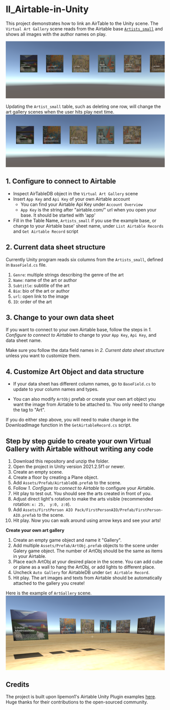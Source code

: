 # ll_Airtable-in-Unity

This project demonstrates how to link an AirTable to the Unity scene. 
The `Virtual Art Gallery` scene reads from the Airtable base [`Artists_small`](https://airtable.com/appV5LgA8wXE1FnXZ/tbl6BD4rsBZ4ma5nw/viwbGD5PDBeyGNfSO?blocks=hide) and shows all images with the author names 
on play.

![alt text](/Screenshot/Capture.PNG)

Updating the `Artist_small` table, such as deleting one row, will change the art gallery scenes when the user hits play next time.
![alt text](/Screenshot/CaptureAfter.PNG)

## 1. Configure to connect to Airtable
* Inspect AirTableDB object in the `Virtual Art Gallery` scene
* Insert `App Key` and `Api Key` of your own Airtable account
    * You can find your Airtable Api Key under `Account Overview`
    * `App Key` is the string after "airtable.com/" url when you open your base. It should be started with 'app'
* Fill in the Table Name, `Artists_small` if you use the example base, or change to your Airtable base' sheet name, under `List Airtable Records` and `Get Airtable Record` script

## 2. Current data sheet structure
Currently Unity program reads  six columns from the `Artists_small`, defined in `BaseField.cs` file.
1. `Genre`: multiple strings describing the genre of the art
2. `Name`: name of the art or author
3. `Subtitle`: subtitle of the art
4. `Bio`: bio of the art or author
5. `url`: open link to the image
6. `ID`: order of the art


## 3. Change to your own data sheet
If you want to connect to your own Airtable base, follow the steps in *1. Configure to connect to Airtable* to change to your
`App Key`, `Api Key`, and data sheet name.

Make sure you follow the data field names in *2. Current data sheet structure* unless you want to customize them.


## 4. Customize Art Object and data structure
* If your data sheet has different column names, go to `BaseField.cs` to update to your column names and types.

* You can also modify `ArtObj` prefab or create your own art object you want the image from Airtable to be attached to. You only need to change the tag to "Art".

If you do either step above, you will need to make change in the DownloadImage function in the `GetAirtableRecord.cs` script.

## Step by step guide to create your own Virtual Gallery with Airtable without writing any code
1. Download this repository and unzip the folder.
2. Open the project in Unity version 2021.2.5f1 or newer.
3. Create an empty scene.
4. Create a floor by creating a Plane object.
5. Add `Assets/Prefab/AirtableDB.prefab` to the scene.
6. Follow *1. Configure to connect to Airtable* to configure your Airtable.
7. Hit play to test out. You should see the arts created in front of you.
8. Adjust direct light's rotation to make the arts visible (recommended rotation: `x: 25,  y:0, z:0`).
9. Add `Assets/FirstPerson AIO Pack/FirstPersonAIO/Prefab/FirstPerson-AIO.prefab` to the scene.
10. Hit play. Now you can walk around using arrow keys and see your arts!

**Create your own art gallery**
1. Create an empty game object and name it "Gallery".
2. Add multiple `Assets/Prefab/ArtObj.prefab` objects to the scene under Galery game object. The number of ArtObj should be the same as items in your Airtable.
3. Place each ArtObj at your desired place in the scene. You can add cube or plane as a wall to hang the ArtObj, or add lights to different place.
4. Uncheck `Auto Gallery` for AirtableDB under `Get Airtable Record`.
5. Hit play. The art images and texts from Airtable should be automatically attached to the gallery you create!
 
 Here is the example of `ArtGallery` scene.
 ![alt text](/Screenshot/Gallery.PNG)

## Credits
The project is built upon lipemon1's Airtable Unity Plugin examples [here](https://github.com/lipemon1/airtableunity). Huge thanks for their contributions to the open-sourced community.
